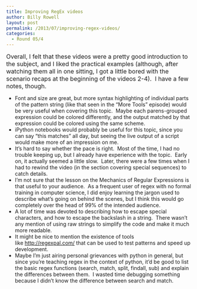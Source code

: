 ```yaml
---
title: Improving RegEx videos
author: Billy Rowell
layout: post
permalink: /2013/07/improving-regex-videos/
categories:
  - Round 05/4
---
```

<span style="font-size: 16px;">Overall, I felt that these videos were a pretty good introduction to the subject, and I liked the practical examples (although, after watching them all in one sitting, I got a little bored with the scenario recaps at the beginning of the videos 2-4).  I have a few notes, though.</span>

*   Font and size are great, but more syntax highlighting of individual parts of the pattern string (like that seen in the &#8220;More Tools&#8221; episode) would be very useful when covering this topic.  Maybe each parens-grouped expression could be colored differently, and the output matched by that expression could be colored using the same scheme.
*   iPython notebooks would probably be useful for this topic, since you can say &#8220;this matches&#8221; all day, but seeing the live output of a script would make more of an impression on me.
*   It&#8217;s hard to say whether the pace is right.  Most of the time, I had no trouble keeping up, but I already have experience with the topic.  Early on, it actually seemed a little slow.  Later, there were a few times when I had to rewind the video (in the section covering special sequences) to catch details.
*   I&#8217;m not sure that the lesson on the Mechanics of Regular Expressions is that useful to your audience.  As a frequent user of regex with no formal training in computer science, I did enjoy learning the jargon used to describe what&#8217;s going on behind the scenes, but I think this would go completely over the head of 99% of the intended audience.
*   A lot of time was devoted to describing how to escape special characters, and how to escape the backslash in a string.  There wasn&#8217;t any mention of using raw strings to simplify the code and make it much more readable.
*   It might be nice to mention the existence of tools like <http://regexpal.com/> that can be used to test patterns and speed up development.
*   Maybe I&#8217;m just airing personal grievances with python in general, but since you&#8217;re teaching regex in the context of python, it&#8217;d be good to list the basic regex functions (search, match, split, findall, sub) and explain the differences between them.  I wasted time debugging something because I didn&#8217;t know the difference between search and match.